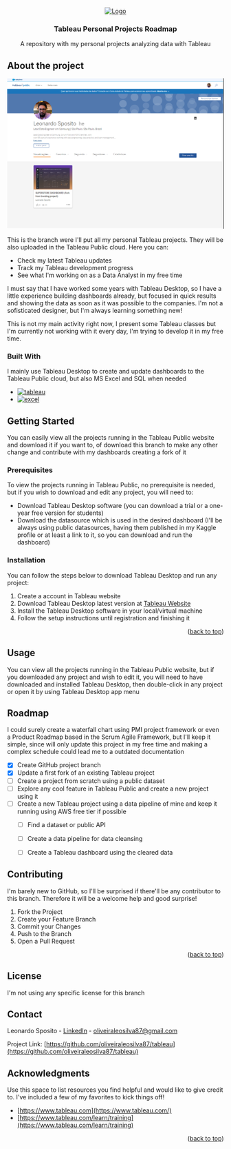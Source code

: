 <a name="readme-top"></a>

<!-- PROJECT LOGO -->
<br />
<div align="center">
  <a href="https://github.com/othneildrew/Best-README-Template">
    <img src="images/logo" alt="Logo" width="80" height="80">
  </a>

  <h3 align="center">Tableau Personal Projects Roadmap</h3>

  <p align="center">
    A repository with my personal projects analyzing data with Tableau
  </p>

  
</div>


<!-- ABOUT THE PROJECT -->
## About the project

[![Product Name Screen Shot][product-screenshot]](https://public.tableau.com/app/profile/oliveiraleosilva87/vizzes)

<!-- [![Product Name Screen Shot][product-screenshot]](https://example.com) -->

This is the branch were I'll put all my personal Tableau projects. They will be also uploaded in the Tableau Public cloud. Here you can:

* Check my latest Tableau updates
* Track my Tableau development progress
* See what I'm working on as a Data Analyst in my free time

I must say that I have worked some years with Tableau Desktop, so I have a little experience building dashboards already, but focused in quick results and showing the data as soon as it was possible to the companies. I'm not a sofisticated designer, but I'm always learning something new!

This is not my main activity right now, I present some Tableau classes but I'm currently not working with it every day, I'm trying to develop it in my free time.



### Built With

I mainly use Tableau Desktop to create and update dashboards to the Tableau Public cloud, but also MS Excel and SQL when needed

* [![tableau][tableau-badge]][tableau-url]
* [![excel][excel-badge]][excel-url]






<!-- GETTING STARTED -->
## Getting Started

You can easily view all the projects running in the Tableau Public website and download it if you want to, of download this branch to make any other change and contribute with my dashboards creating a fork of it

### Prerequisites

To view the projects running in Tableau Public, no prerequisite is needed, but if you wish to download and edit any project, you will need to:

* Download Tableau Desktop software (you can download a trial or a one-year free version for students)
* Download the datasource which is used in the desired dashboard (I'll be always using public datasources, having them published in my Kaggle profile or at least a link to it, so you can download and run the dashboard)

### Installation

You can follow the steps below to download Tableau Desktop and run any project:
1. Create a account in Tableau website
2. Download Tableau Desktop latest version at [Tableau Website](https://www.tableau.com/pt-br/products/desktop/download)
3. Install the Tableau Desktop software in your local/virtual machine
4. Follow the setup instructions until registration and finishing it

<p align="right">(<a href="#readme-top">back to top</a>)</p>




<!-- USAGE EXAMPLES -->
## Usage

You can view all the projects running in the Tableau Public website, but if you downloaded any project and wish to edit it, you will need to have downloaded and installed Tableau Desktop, then double-click in any project or open it by using Tableau Desktop app menu




<!-- ROADMAP -->
## Roadmap

I could surely create a waterfall chart using PMI project framework or even a Product Roadmap based in the Scrum Agile Framework, but I'll keep it simple, since will only update this project in my free time and making a complex schedule could lead me to a outdated documentation

- [x] Create GitHub project branch
- [x] Update a first fork of an existing Tableau project
- [ ] Create a project from scratch using a public dataset
- [ ] Explore any cool feature in Tableau Public and create a new project using it
- [ ] Create a new Tableau project using a data pipeline of mine and keep it running using AWS free tier if possible
    - [ ] Find a dataset or public API
    - [ ] Create a data pipeline for data cleansing
    - [ ] Create a Tableau dashboard using the cleared data





<!-- CONTRIBUTING -->
## Contributing

I'm barely new to GitHub, so I'll be surprised if there'll be any contributor to this branch. Therefore it will be a welcome help and good surprise!

1. Fork the Project
2. Create your Feature Branch 
3. Commit your Changes 
4. Push to the Branch
5. Open a Pull Request

<p align="right">(<a href="#readme-top">back to top</a>)</p>



<!-- LICENSE -->
## License

I'm not using any specific license for this branch


<!-- CONTACT -->
## Contact

Leonardo Sposito - [LinkedIn](https://www.linkedin.com/in/oliveiraleosilva87/) - oliveiraleosilva87@gmail.com

Project Link: [https://github.com/oliveiraleosilva87/tableau](https://github.com/oliveiraleosilva87/tableau)




<!-- ACKNOWLEDGMENTS -->
## Acknowledgments

Use this space to list resources you find helpful and would like to give credit to. I've included a few of my favorites to kick things off!

* [https://www.tableau.com](https://www.tableau.com/)
* [https://www.tableau.com/learn/training](https://www.tableau.com/learn/training)



<!-- MARKDOWN LINKS & IMAGES -->
[product-screenshot]: images/screenshot.png
[tableau-badge]: https://img.shields.io/badge/tableau-0769AD?style=for-the-badge&logo=tableau&logoColor=white
[tableau-url]: https://www.tableau.com/
[excel-badge]: https://img.shields.io/badge/ms_excel-1D6F42?style=for-the-badge&logo=ms_excel&logoColor=white
[excel-url]: https://www.microsoft.com/microsoft-365/excel


<p align="right">(<a href="#readme-top">back to top</a>)</p>



